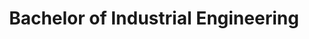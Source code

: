 ---
title: "Bachelor of Industrial Engineering"
company: "University of Skövde"
location: "Skövde, Sweden"
startDate: "2018"
endDate: "2019"
description: "Erasmus program"
---